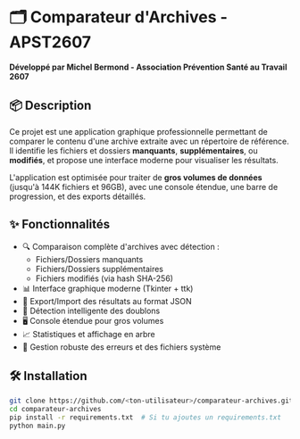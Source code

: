 
# 🗂️ Comparateur d'Archives - APST2607

**Développé par Michel Bermond - Association Prévention Santé au Travail 2607**

## 📦 Description

Ce projet est une application graphique professionnelle permettant de comparer le contenu d'une archive extraite avec un répertoire de référence. Il identifie les fichiers et dossiers **manquants**, **supplémentaires**, ou **modifiés**, et propose une interface moderne pour visualiser les résultats.

L'application est optimisée pour traiter de **gros volumes de données** (jusqu'à 144K fichiers et 96GB), avec une console étendue, une barre de progression, et des exports détaillés.

## ✨ Fonctionnalités

- 🔍 Comparaison complète d'archives avec détection :
  - Fichiers/Dossiers manquants
  - Fichiers/Dossiers supplémentaires
  - Fichiers modifiés (via hash SHA-256)
- 📊 Interface graphique moderne (Tkinter + ttk)
- 📁 Export/Import des résultats au format JSON
- 🧠 Détection intelligente des doublons
- 🖥️ Console étendue pour gros volumes
- 📈 Statistiques et affichage en arbre
- 🧪 Gestion robuste des erreurs et des fichiers système
## 🛠️ Installation
```bash
git clone https://github.com/<ton-utilisateur>/comparateur-archives.git
cd comparateur-archives
pip install -r requirements.txt  # Si tu ajoutes un requirements.txt
python main.py
